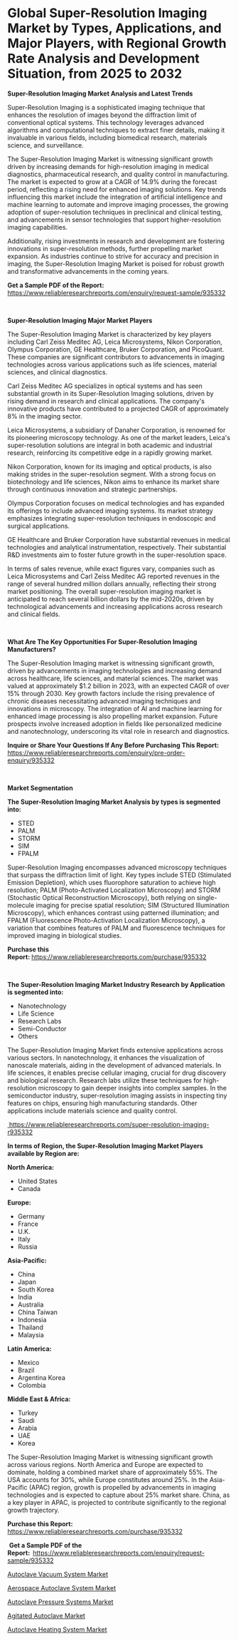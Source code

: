 <p><h1>Global Super-Resolution Imaging Market by Types, Applications, and Major Players, with Regional Growth Rate Analysis and Development Situation, from 2025 to 2032</h1></p><p><strong>Super-Resolution Imaging Market Analysis and Latest Trends</strong></p>
<p><p>Super-Resolution Imaging is a sophisticated imaging technique that enhances the resolution of images beyond the diffraction limit of conventional optical systems. This technology leverages advanced algorithms and computational techniques to extract finer details, making it invaluable in various fields, including biomedical research, materials science, and surveillance.</p><p>The Super-Resolution Imaging Market is witnessing significant growth driven by increasing demands for high-resolution imaging in medical diagnostics, pharmaceutical research, and quality control in manufacturing. The market is expected to grow at a CAGR of 14.9% during the forecast period, reflecting a rising need for enhanced imaging solutions. Key trends influencing this market include the integration of artificial intelligence and machine learning to automate and improve imaging processes, the growing adoption of super-resolution techniques in preclinical and clinical testing, and advancements in sensor technologies that support higher-resolution imaging capabilities.</p><p>Additionally, rising investments in research and development are fostering innovations in super-resolution methods, further propelling market expansion. As industries continue to strive for accuracy and precision in imaging, the Super-Resolution Imaging Market is poised for robust growth and transformative advancements in the coming years.</p></p>
<p><strong>Get a Sample PDF of the Report:&nbsp;</strong> <a href="https://www.reliableresearchreports.com/enquiry/request-sample/935332?utm_campaign=120&utm_medium=2&utm_source=Github&utm_content=ia&utm_term=23022025&utm_id=super-resolution-imaging">https://www.reliableresearchreports.com/enquiry/request-sample/935332</a></p>
<p>&nbsp;</p>
<p><strong>Super-Resolution Imaging Major Market Players</strong></p>
<p><p>The Super-Resolution Imaging Market is characterized by key players including Carl Zeiss Meditec AG, Leica Microsystems, Nikon Corporation, Olympus Corporation, GE Healthcare, Bruker Corporation, and PicoQuant. These companies are significant contributors to advancements in imaging technologies across various applications such as life sciences, material sciences, and clinical diagnostics.</p><p>Carl Zeiss Meditec AG specializes in optical systems and has seen substantial growth in its Super-Resolution Imaging solutions, driven by rising demand in research and clinical applications. The company's innovative products have contributed to a projected CAGR of approximately 8% in the imaging sector.</p><p>Leica Microsystems, a subsidiary of Danaher Corporation, is renowned for its pioneering microscopy technology. As one of the market leaders, Leica's super-resolution solutions are integral in both academic and industrial research, reinforcing its competitive edge in a rapidly growing market.</p><p>Nikon Corporation, known for its imaging and optical products, is also making strides in the super-resolution segment. With a strong focus on biotechnology and life sciences, Nikon aims to enhance its market share through continuous innovation and strategic partnerships.</p><p>Olympus Corporation focuses on medical technologies and has expanded its offerings to include advanced imaging systems. Its market strategy emphasizes integrating super-resolution techniques in endoscopic and surgical applications.</p><p>GE Healthcare and Bruker Corporation have substantial revenues in medical technologies and analytical instrumentation, respectively. Their substantial R&D investments aim to foster future growth in the super-resolution space.</p><p>In terms of sales revenue, while exact figures vary, companies such as Leica Microsystems and Carl Zeiss Meditec AG reported revenues in the range of several hundred million dollars annually, reflecting their strong market positioning. The overall super-resolution imaging market is anticipated to reach several billion dollars by the mid-2020s, driven by technological advancements and increasing applications across research and clinical fields.</p></p>
<p>&nbsp;</p>
<p><strong>What Are The Key Opportunities For Super-Resolution Imaging Manufacturers?</strong></p>
<p><p>The Super-Resolution Imaging market is witnessing significant growth, driven by advancements in imaging technologies and increasing demand across healthcare, life sciences, and material sciences. The market was valued at approximately $1.2 billion in 2023, with an expected CAGR of over 15% through 2030. Key growth factors include the rising prevalence of chronic diseases necessitating advanced imaging techniques and innovations in microscopy. The integration of AI and machine learning for enhanced image processing is also propelling market expansion. Future prospects involve increased adoption in fields like personalized medicine and nanotechnology, underscoring its vital role in research and diagnostics.</p></p>
<p><strong>Inquire or Share Your Questions If Any Before Purchasing This Report:</strong> <a href="https://www.reliableresearchreports.com/enquiry/pre-order-enquiry/935332?utm_campaign=120&utm_medium=2&utm_source=Github&utm_content=ia&utm_term=23022025&utm_id=super-resolution-imaging">https://www.reliableresearchreports.com/enquiry/pre-order-enquiry/935332</a></p>
<p>&nbsp;</p>
<p><strong>Market Segmentation</strong></p>
<p><strong>The Super-Resolution Imaging Market Analysis by types is segmented into:</strong></p>
<p><ul><li>STED</li><li>PALM</li><li>STORM</li><li>SIM</li><li>FPALM</li></ul></p>
<p><p>Super-Resolution Imaging encompasses advanced microscopy techniques that surpass the diffraction limit of light. Key types include STED (Stimulated Emission Depletion), which uses fluorophore saturation to achieve high resolution; PALM (Photo-Activated Localization Microscopy) and STORM (Stochastic Optical Reconstruction Microscopy), both relying on single-molecule imaging for precise spatial resolution; SIM (Structured Illumination Microscopy), which enhances contrast using patterned illumination; and FPALM (Fluorescence Photo-Activation Localization Microscopy), a variation that combines features of PALM and fluorescence techniques for improved imaging in biological studies.</p></p>
<p><strong>Purchase this Report:&nbsp;</strong><a href="https://www.reliableresearchreports.com/purchase/935332?utm_campaign=120&utm_medium=2&utm_source=Github&utm_content=ia&utm_term=23022025&utm_id=super-resolution-imaging">https://www.reliableresearchreports.com/purchase/935332</a></p>
<p>&nbsp;</p>
<p><strong>The Super-Resolution Imaging Market Industry Research by Application is segmented into:</strong></p>
<p><ul><li>Nanotechnology</li><li>Life Science</li><li>Research Labs</li><li>Semi-Conductor</li><li>Others</li></ul></p>
<p><p>The Super-Resolution Imaging Market finds extensive applications across various sectors. In nanotechnology, it enhances the visualization of nanoscale materials, aiding in the development of advanced materials. In life sciences, it enables precise cellular imaging, crucial for drug discovery and biological research. Research labs utilize these techniques for high-resolution microscopy to gain deeper insights into complex samples. In the semiconductor industry, super-resolution imaging assists in inspecting tiny features on chips, ensuring high manufacturing standards. Other applications include materials science and quality control.</p></p>
<p><a href="https://www.reliableresearchreports.com/super-resolution-imaging-r935332?utm_campaign=120&utm_medium=2&utm_source=Github&utm_content=ia&utm_term=23022025&utm_id=super-resolution-imaging">&nbsp;https://www.reliableresearchreports.com/super-resolution-imaging-r935332</a></p>
<p><strong>In terms of Region, the Super-Resolution Imaging Market Players available by Region are:</strong></p>
<p>
    <p> <strong> North America: </strong>
        <ul>
            <li>United States</li>
            <li>Canada</li>
        </ul>
        </p> 
    <p> <strong> Europe: </strong>
        <ul>
            <li>Germany</li>
            <li>France</li>
            <li>U.K.</li>
            <li>Italy</li>
            <li>Russia</li>
        </ul>
        </p> 
    <p> <strong> Asia-Pacific: </strong>
        <ul>
            <li>China</li>
            <li>Japan</li>
            <li>South Korea</li>
            <li>India</li>
            <li>Australia</li>
            <li>China Taiwan</li>
            <li>Indonesia</li>
            <li>Thailand</li>
            <li>Malaysia</li>
        </ul>
        </p> 
    <p> <strong> Latin America: </strong>
        <ul>
            <li>Mexico</li>
            <li>Brazil</li>
            <li>Argentina Korea</li>
            <li>Colombia</li>
        </ul>
        </p> 
    <p> <strong> Middle East & Africa: </strong>
        <ul>
            <li>Turkey</li>
            <li>Saudi</li>
            <li>Arabia</li>
            <li>UAE</li>
            <li>Korea</li>
        </ul>
    </p>
    </p>
<p><p>The Super-Resolution Imaging Market is witnessing significant growth across various regions. North America and Europe are expected to dominate, holding a combined market share of approximately 55%. The USA accounts for 30%, while Europe constitutes around 25%. In the Asia-Pacific (APAC) region, growth is propelled by advancements in imaging technologies and is expected to capture about 25% market share. China, as a key player in APAC, is projected to contribute significantly to the regional growth trajectory.</p></p>
<p><strong>Purchase this Report: </strong><a href="https://www.reliableresearchreports.com/purchase/935332?utm_campaign=120&utm_medium=2&utm_source=Github&utm_content=ia&utm_term=23022025&utm_id=super-resolution-imaging">https://www.reliableresearchreports.com/purchase/935332</a></p>
<p>&nbsp;<strong>Get a Sample PDF of the Report:&nbsp;&nbsp;</strong><a href="https://www.reliableresearchreports.com/enquiry/request-sample/935332?utm_campaign=120&utm_medium=2&utm_source=Github&utm_content=ia&utm_term=23022025&utm_id=super-resolution-imaging">https://www.reliableresearchreports.com/enquiry/request-sample/935332</a></p>
<p><strong></strong></p>
<p><p><a href="https://github.com/swietanasso/Market-Research-Report-List-1/blob/main/autoclave-vacuum-system-market.md?utm_campaign=120&utm_medium=2&utm_source=Github&utm_content=ia&utm_term=23022025&utm_id=super-resolution-imaging">Autoclave Vacuum System Market</a></p><p><a href="https://github.com/scaseiargas/Market-Research-Report-List-1/blob/main/aerospace-autoclave-system-market.md?utm_campaign=120&utm_medium=2&utm_source=Github&utm_content=ia&utm_term=23022025&utm_id=super-resolution-imaging">Aerospace Autoclave System Market</a></p><p><a href="https://github.com/shadnfamoza/Market-Research-Report-List-1/blob/main/autoclave-pressure-systems-market.md?utm_campaign=120&utm_medium=2&utm_source=Github&utm_content=ia&utm_term=23022025&utm_id=super-resolution-imaging">Autoclave Pressure Systems Market</a></p><p><a href="https://github.com/normiaooghe3/Market-Research-Report-List-1/blob/main/agitated-autoclave-market.md?utm_campaign=120&utm_medium=2&utm_source=Github&utm_content=ia&utm_term=23022025&utm_id=super-resolution-imaging">Agitated Autoclave Market</a></p><p><a href="https://github.com/micbotam/Market-Research-Report-List-1/blob/main/autoclave-heating-system-market.md?utm_campaign=120&utm_medium=2&utm_source=Github&utm_content=ia&utm_term=23022025&utm_id=super-resolution-imaging">Autoclave Heating System Market</a></p></p>